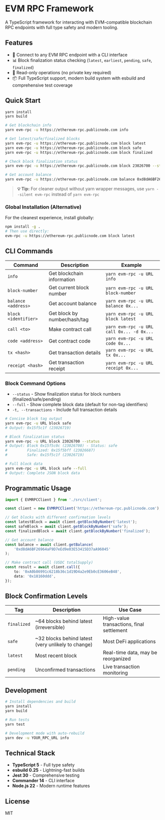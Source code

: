 # EVM RPC Framework

A TypeScript framework for interacting with EVM-compatible blockchain RPC endpoints with full type safety and modern tooling.

## Features

-   🔗 Connect to any EVM RPC endpoint with a CLI interface
-   📊 Block finalization status checking (`latest`, `earliest`, `pending`, `safe`, `finalized`)
-   📖 Read-only operations (no private key required)
-   📦 Full TypeScript support, modern build system with esbuild and comprehensive test coverage

## Quick Start

```bash
yarn install
yarn build

# Get blockchain info
yarn evm-rpc -u https://ethereum-rpc.publicnode.com info

# Get latest/safe/finalized blocks
yarn evm-rpc -u https://ethereum-rpc.publicnode.com block latest
yarn evm-rpc -u https://ethereum-rpc.publicnode.com block safe
yarn evm-rpc -u https://ethereum-rpc.publicnode.com block finalized

# Check block finalization status
yarn evm-rpc -u https://ethereum-rpc.publicnode.com block 23026700 --status

# Get account balance
yarn evm-rpc -u https://ethereum-rpc.publicnode.com balance 0xd8dA6BF26964aF9D7eEd9e03E53415D37aA96045
```

> **💡 Tip:** For cleaner output without yarn wrapper messages, use `yarn --silent evm-rpc` instead of `yarn evm-rpc`

### Global Installation (Alternative)

For the cleanest experience, install globally:

```bash
npm install -g .
# Then use directly:
evm-rpc -u https://ethereum-rpc.publicnode.com block latest
```

## CLI Commands

| Command              | Description                  | Example                                   |
| -------------------- | ---------------------------- | ----------------------------------------- |
| `info`               | Get blockchain information   | `yarn evm-rpc -u URL info`                |
| `block-number`       | Get current block number     | `yarn evm-rpc -u URL block-number`        |
| `balance <address>`  | Get account balance          | `yarn evm-rpc -u URL balance 0x...`       |
| `block <identifier>` | Get block by number/hash/tag | `yarn evm-rpc -u URL block latest`        |
| `call <to>`          | Make contract call           | `yarn evm-rpc -u URL call 0x... -d 0x...` |
| `code <address>`     | Get contract code            | `yarn evm-rpc -u URL code 0x...`          |
| `tx <hash>`          | Get transaction details      | `yarn evm-rpc -u URL tx 0x...`            |
| `receipt <hash>`     | Get transaction receipt      | `yarn evm-rpc -u URL receipt 0x...`       |

### Block Command Options

-   `--status` - Show finalization status for block numbers (finalized/safe/pending)
-   `--full` - Show complete block data (default for non-tag identifiers)
-   `-t, --transactions` - Include full transaction details

```bash
# Concise block tag output
yarn evm-rpc -u URL block safe
# Output: 0x15f5c1f (23026719)

# Block finalization status
yarn evm-rpc -u URL block 23026700 --status
# Output: Block 0x15f5c0c (23026700) - Status: safe
#         Finalized: 0x15f5bff (23026687)
#         Safe: 0x15f5c1f (23026719)

# Full block data
yarn evm-rpc -u URL block safe --full
# Output: Complete JSON block data
```

## Programmatic Usage

```typescript
import { EVMRPCClient } from './src/client';

const client = new EVMRPCClient('https://ethereum-rpc.publicnode.com');

// Get blocks with different confirmation levels
const latestBlock = await client.getBlockByNumber('latest');
const safeBlock = await client.getBlockByNumber('safe');
const finalizedBlock = await client.getBlockByNumber('finalized');

// Get account balance
const balance = await client.getBalance(
    '0xd8dA6BF26964aF9D7eEd9e03E53415D37aA96045'
);

// Make contract call (USDC totalSupply)
const result = await client.call({
    to: '0xA0b86991c6218b36c1d19D4a2e9Eb0cE3606eB48',
    data: '0x18160ddd',
});
```

## Block Confirmation Levels

| Tag         | Description                                        | Use Case                                  |
| ----------- | -------------------------------------------------- | ----------------------------------------- |
| `finalized` | ~64 blocks behind latest (irreversible)            | High-value transactions, final settlement |
| `safe`      | ~32 blocks behind latest (very unlikely to change) | Most DeFi applications                    |
| `latest`    | Most recent block                                  | Real-time data, may be reorganized        |
| `pending`   | Unconfirmed transactions                           | Live transaction monitoring               |

## Development

```bash
# Install dependencies and build
yarn install
yarn build

# Run tests
yarn test

# Development mode with auto-rebuild
yarn dev -u YOUR_RPC_URL info
```

## Technical Stack

-   **TypeScript 5** - Full type safety
-   **esbuild 0.25** - Lightning-fast builds
-   **Jest 30** - Comprehensive testing
-   **Commander 14** - CLI interface
-   **Node.js 22** - Modern runtime features

## License

MIT
